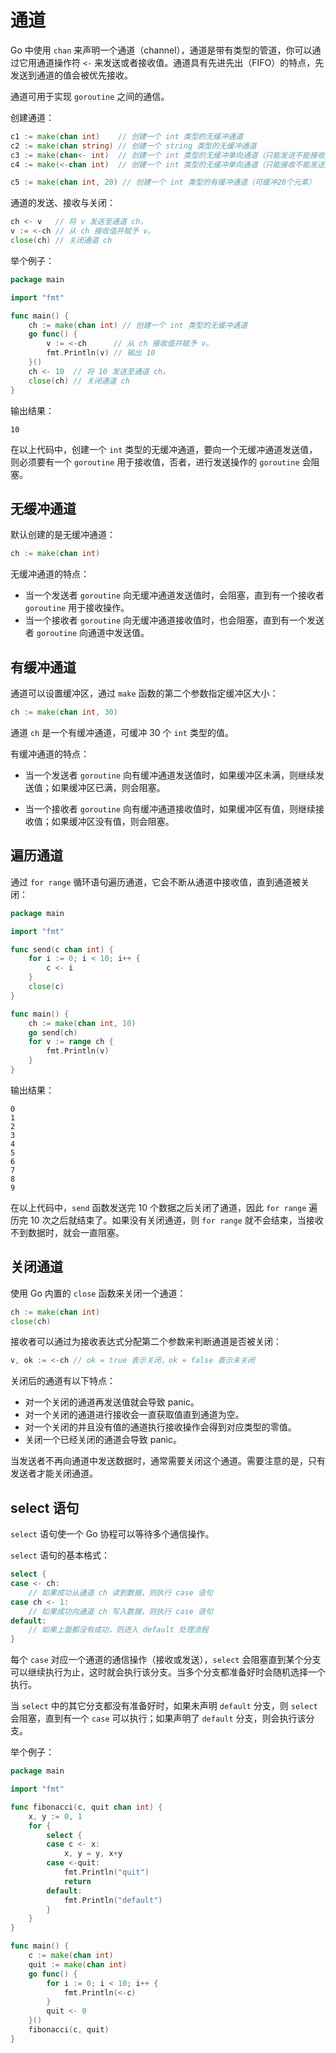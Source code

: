 # 通道

Go 中使用 ```chan``` 来声明一个通道（channel），通道是带有类型的管道，你可以通过它用通道操作符 ```<-``` 来发送或者接收值。通道具有先进先出（FIFO）的特点，先发送到通道的值会被优先接收。

通道可用于实现 ```goroutine``` 之间的通信。

创建通道：

```go
c1 := make(chan int)    // 创建一个 int 类型的无缓冲通道
c2 := make(chan string) // 创建一个 string 类型的无缓冲通道
c3 := make(chan<- int)  // 创建一个 int 类型的无缓冲单向通道（只能发送不能接收）
c4 := make(<-chan int)  // 创建一个 int 类型的无缓冲单向通道（只能接收不能发送）

c5 := make(chan int, 20) // 创建一个 int 类型的有缓冲通道（可缓冲20个元素）
```

通道的发送、接收与关闭：

```go
ch <- v   // 将 v 发送至通道 ch。
v := <-ch // 从 ch 接收值并赋予 v。
close(ch) // 关闭通道 ch
```

举个例子：

```go
package main

import "fmt"

func main() {
	ch := make(chan int) // 创建一个 int 类型的无缓冲通道
	go func() {
		v := <-ch      // 从 ch 接收值并赋予 v。
		fmt.Println(v) // 输出 10
	}()
	ch <- 10  // 将 10 发送至通道 ch。
	close(ch) // 关闭通道 ch
}
```

输出结果：

```
10
```

在以上代码中，创建一个 ```int``` 类型的无缓冲通道，要向一个无缓冲通道发送值，则必须要有一个 ```goroutine``` 用于接收值，否者，进行发送操作的 ```goroutine``` 会阻塞。

## 无缓冲通道

默认创建的是无缓冲通道：

```go
ch := make(chan int)
```

无缓冲通道的特点：

- 当一个发送者 ```goroutine``` 向无缓冲通道发送值时，会阻塞，直到有一个接收者 ```goroutine``` 用于接收操作。
- 当一个接收者 ```goroutine``` 向无缓冲通道接收值时，也会阻塞，直到有一个发送者 ```goroutine``` 向通道中发送值。

## 有缓冲通道

通道可以设置缓冲区，通过 ```make``` 函数的第二个参数指定缓冲区大小：

```go
ch := make(chan int, 30)
```

通道 ```ch``` 是一个有缓冲通道，可缓冲 30 个 ```int``` 类型的值。

有缓冲通道的特点：

- 当一个发送者 ```goroutine``` 向有缓冲通道发送值时，如果缓冲区未满，则继续发送值；如果缓冲区已满，则会阻塞。

- 当一个接收者 ```goroutine``` 向有缓冲通道接收值时，如果缓冲区有值，则继续接收值；如果缓冲区没有值，则会阻塞。

## 遍历通道

通过 ```for range``` 循环语句遍历通道，它会不断从通道中接收值，直到通道被关闭：

```go
package main

import "fmt"

func send(c chan int) {
	for i := 0; i < 10; i++ {
		c <- i
	}
	close(c)
}

func main() {
	ch := make(chan int, 10)
	go send(ch)
	for v := range ch {
		fmt.Println(v)
	}
}
```

输出结果：

```
0
1
2
3
4
5
6
7
8
9
```

在以上代码中，```send``` 函数发送完 10 个数据之后关闭了通道，因此 ```for range``` 遍历完 10 次之后就结束了。如果没有关闭通道，则 ```for range``` 就不会结束，当接收不到数据时，就会一直阻塞。

## 关闭通道

使用 Go 内置的 ```close``` 函数来关闭一个通道：

```go
ch := make(chan int)
close(ch)
```

接收者可以通过为接收表达式分配第二个参数来判断通道是否被关闭：

```go
v, ok := <-ch // ok = true 表示关闭，ok = false 表示未关闭
```

关闭后的通道有以下特点：

- 对一个关闭的通道再发送值就会导致 panic。
- 对一个关闭的通道进行接收会一直获取值直到通道为空。
- 对一个关闭的并且没有值的通道执行接收操作会得到对应类型的零值。
- 关闭一个已经关闭的通道会导致 panic。

当发送者不再向通道中发送数据时，通常需要关闭这个通道。需要注意的是，只有发送者才能关闭通道。

## select 语句

```select``` 语句使一个 Go 协程可以等待多个通信操作。

```select``` 语句的基本格式：

```go
select {
case <- ch:
    // 如果成功从通道 ch 读到数据，则执行 case 语句
case ch <- 1:
    // 如果成功向通道 ch 写入数据，则执行 case 语句
default:
    // 如果上面都没有成功，则进入 default 处理流程
}
```

每个 ```case``` 对应一个通道的通信操作（接收或发送），```select``` 会阻塞直到某个分支可以继续执行为止，这时就会执行该分支。当多个分支都准备好时会随机选择一个执行。

当 ```select``` 中的其它分支都没有准备好时，如果未声明 ```default``` 分支，则 ```select``` 会阻塞，直到有一个 ```case``` 可以执行；如果声明了 ```default``` 分支，则会执行该分支。

举个例子：

```go
package main

import "fmt"

func fibonacci(c, quit chan int) {
	x, y := 0, 1
	for {
		select {
		case c <- x:
			x, y = y, x+y
		case <-quit:
			fmt.Println("quit")
			return
		default:
			fmt.Println("default")
		}
	}
}

func main() {
	c := make(chan int)
	quit := make(chan int)
	go func() {
		for i := 0; i < 10; i++ {
			fmt.Println(<-c)
		}
		quit <- 0
	}()
	fibonacci(c, quit)
}
```



